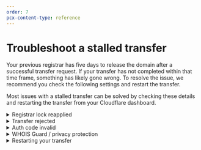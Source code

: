 ```yaml
---
order: 7
pcx-content-type: reference
---
```


# Troubleshoot a stalled transfer

Your previous registrar has five days to release the domain after a successful transfer request. If your transfer has not completed within that time frame, something has likely gone wrong. To resolve the issue, we recommend you check the following settings and restart the transfer.

Most issues with a stalled transfer can be solved by checking these details and restarting the transfer from your Cloudflare dashboard.

<details>
<summary>Registrar lock reapplied</summary>
<div>

You have reapplied the registrar lock at your current registrar since requesting the transfer. You will need to remove it again to restart the transfer process.

</div>
</details>

<details>
<summary>Transfer rejected</summary>
<div>

Your transfer has been rejected by your previous registrar. There are several reasons for this to happen: 
* You actively rejected the transfer request in the email you received from your registrar or on your registrar’s interface.
* Your registrar determines the domain is not eligible for transfer.
* Some Registrars allow customers to enable a setting to reject all transfer requests.
* In some instances, Registrars may reject the transfer if they suspect malicious behavior.

You will need to restart the transfer and approve the request or contact your current registrar to solve this issue.

</div>
</details>

<details>
<summary>Auth code invalid</summary>
<div>

Your auth code has since changed or been deprecated, and we cannot complete the transfer. Please confirm the code with your current registrar again. We strongly recommend that you cut and paste the auth code provided by your current Registrar.

</div>
</details>

<details>
<summary>WHOIS Guard / privacy protection</summary>
<div>

Some registrars may prohibit transfer requests if you have WHOIS privacy services enabled. You need to first disable those services at your current registrar before you can proceed with the transfer process.

</div>
</details>

<details>
<summary>Restarting your transfer</summary>
<div>

In the Cloudflare Overview page for your domain, you can find the details of your registration in the column on the right side of the page. In the **Domain Registration** card, click **Cancel and Retry**. Once you initiate the retry, you will need to reenter your auth code and confirm your WHOIS information.

</div>
</details>
